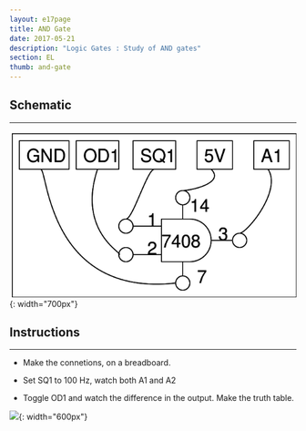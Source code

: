 ```yaml
---
layout: e17page
title: AND Gate
date: 2017-05-21
description: "Logic Gates : Study of AND gates"
section: EL
thumb: and-gate
---
```


## Schematic
___
![](images/schematics/and-gate.png){: width="700px"}

## Instructions
___

- Make the connetions, on a breadboard.

- Set SQ1 to 100 Hz, watch both A1 and A2

- Toggle OD1 and watch the difference in the output. Make the truth table.


![](images/photographs/and-gate.jpg){: width="600px"}


